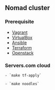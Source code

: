 ## Nomad cluster

### Prerequisite

  * [Vagrant](https://www.vagrantup.com/downloads.html)
  * [VirtualBox](https://www.virtualbox.org/wiki/Downloads)
  * [Ansible](https://docs.ansible.com/ansible/latest/installation_guide/)
  * [Terraform](https://learn.hashicorp.com/terraform/getting-started/install.html)
  * [Openstack](https://www.terraform.io/docs/providers/openstack/index.html)

### Servers.com cloud

    - `make tf-apply`

    - `make noodles`
